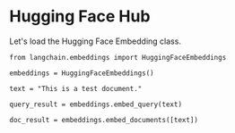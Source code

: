 Hugging Face Hub
================

Let's load the Hugging Face Embedding class.

    from langchain.embeddings import HuggingFaceEmbeddings

    embeddings = HuggingFaceEmbeddings()

    text = "This is a test document."

    query_result = embeddings.embed_query(text)

    doc_result = embeddings.embed_documents([text])